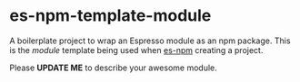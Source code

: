 # es-npm-template-module
A boilerplate project to wrap an Espresso module as an npm package. This is the *module* template being used when [es-npm](https://github.com/NirlStudio/es-npm) creating a project.

Please **UPDATE ME** to describe your awesome module.
